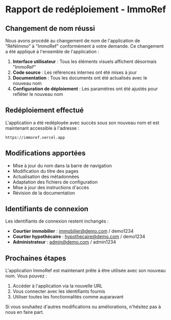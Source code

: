 # Rapport de redéploiement - ImmoRef

## Changement de nom réussi

Nous avons procédé au changement de nom de l'application de "RéféImmo" à "ImmoRef" conformément à votre demande. Ce changement a été appliqué à l'ensemble de l'application :

1. **Interface utilisateur** : Tous les éléments visuels affichent désormais "ImmoRef"
2. **Code source** : Les références internes ont été mises à jour
3. **Documentation** : Tous les documents ont été actualisés avec le nouveau nom
4. **Configuration de déploiement** : Les paramètres ont été ajustés pour refléter le nouveau nom

## Redéploiement effectué

L'application a été redéployée avec succès sous son nouveau nom et est maintenant accessible à l'adresse :

```
https://immoref.vercel.app
```

## Modifications apportées

- Mise à jour du nom dans la barre de navigation
- Modification du titre des pages
- Actualisation des métadonnées
- Adaptation des fichiers de configuration
- Mise à jour des instructions d'accès
- Révision de la documentation

## Identifiants de connexion

Les identifiants de connexion restent inchangés :

- **Courtier immobilier** : immobilier@demo.com / demo1234
- **Courtier hypothécaire** : hypothecaire@demo.com / demo1234
- **Administrateur** : admin@demo.com / admin1234

## Prochaines étapes

L'application ImmoRef est maintenant prête à être utilisée avec son nouveau nom. Vous pouvez :

1. Accéder à l'application via la nouvelle URL
2. Vous connecter avec les identifiants fournis
3. Utiliser toutes les fonctionnalités comme auparavant

Si vous souhaitez d'autres modifications ou améliorations, n'hésitez pas à nous en faire part.
